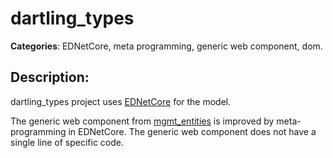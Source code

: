 # dartling_types 

**Categories**: EDNetCore, meta programming, generic web component, dom. 

## Description: 
dartling_types project uses 
[EDNetCore](https://github.com/ednet-dev/ednet_core) for the model.

The generic web component from 
[mgmt_entities](https://github.com/dzenanr/mgmt_entities) 
is improved by meta-programming in EDNetCore.
The generic web component does not have a single line of specific code.